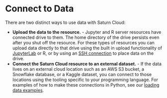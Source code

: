 # Connect to Data

There are two distinct ways to use data with Saturn Cloud:

* **Upload the data to the resource.** - Jupyter and R server resources have connected drive to them. The home directory of the drive persists even after you shut off the resource. For these types of resources you can upload data directly to that drive using the built in upload functionality of [JupyterLab](/docs) or R, or by using an [SSH connection](<docs/using-saturn-cloud/ide_ssh.md>) to place data on the drive.
* **Connect the Saturn Cloud resource to an external dataset.** - If the data lives on an external cloud location such as an AWS S3 bucket, a Snowflake database, or a Kaggle dataset, you can connect to those locations using the tooling specific to your programming language. For examples of how to make these connections in Python, see our [loading data examples](/docs).
